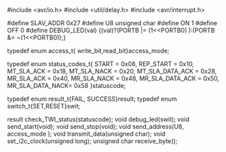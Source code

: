 
#include <avr/io.h>
#include <util/delay.h>
#include <avr/interrupt.h>

#define SLAV_ADDR       0x27
#define U8        		unsigned char
#define ON              1
#define OFF             0
#define DEBUG_LED(val)  {(val)?(PORTB |= (1<<PORTB0) ):(PORTB &= ~(1<<PORTB0));}

typedef enum access_t{ write_bit,read_bit}access_mode;

typedef enum status_codes_t{
	START           = 0x08,
	REP_START       = 0x10,
	MT_SLA_ACK      = 0x18,
	MT_SLA_NACK     = 0x20,
	MT_SLA_DATA_ACK = 0x28,
	MR_SLA_ACK      = 0x40,
	MR_SLA_NACK     = 0x48,
	MR_SLA_DATA_ACK = 0x50,
	MR_SLA_DATA_NACK= 0x58 }statuscode;

typedef enum result_t{FAIL, SUCCESS}result;
typedef enum switch_t{SET,RESET}swit;

result check_TWI_status(statuscode);
void   debug_led(swit);
void send_start(void);
void send_stop(void);
void send_address(U8, access_mode );
void transmit_data(unsigned char);
void set_i2c_clock(unsigned long);
unsigned char receive_byte();
